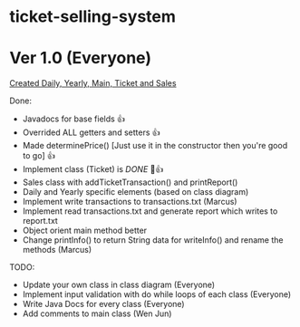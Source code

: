 # ticket-selling-system

# Ver 1.0 (Everyone)
<u>Created Daily, Yearly, Main, Ticket and Sales</u>

Done:
- Javadocs for base fields 👍
- Overrided ALL getters and setters 👍
- Made determinePrice() [Just use it in the constructor then you're good to go] 👍
- Implement class (Ticket) is *DONE* 👏👍
- Sales class with addTicketTransaction() and printReport()
- Daily and Yearly specific elements (based on class diagram)
- Implement write transactions to transactions.txt (Marcus)
- Implement read transactions.txt and generate report which writes to report.txt
- Object orient main method better
- Change printInfo() to return String data for writeInfo() and rename the methods (Marcus)

TODO:
- Update your own class in class diagram (Everyone)
- Implement input validation with do while loops of each class (Everyone)
- Write Java Docs for every class (Everyone)
- Add comments to main class (Wen Jun)

